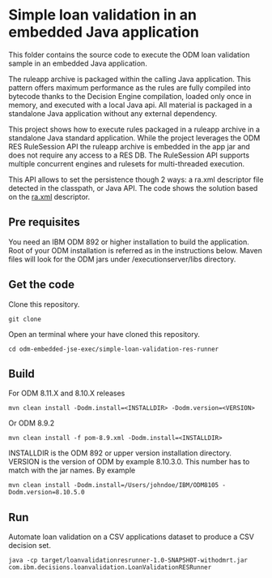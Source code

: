 # Simple loan validation in an embedded Java application
This folder contains the source code to execute the ODM loan validation sample in an embedded Java application.

The ruleapp archive is packaged within the calling Java application. This pattern offers maximum performance as the rules are fully compiled into bytecode thanks to the Decision Engine compilation, loaded only once in memory, and executed with a local Java api. All material is packaged in a standalone Java application without any external dependency.

This project shows how to execute rules packaged in a ruleapp archive in a standalone Java standard application.
While the project leverages the ODM RES RuleSession API the ruleapp archive is embedded in the app jar and does not require any access to a RES DB.
The RuleSession API supports multiple concurrent engines and rulesets for multi-threaded execution.

This API allows to set the persistence though 2 ways: a ra.xml descriptor file detected in the classpath, or Java API. The code shows the solution based on the [ra.xml](src/main/resources/ra.xml) descriptor.

## Pre requisites
You need an IBM ODM 892 or higher installation to build the application. Root of your ODM installation is referred as <INSTALLDIR> in the instructions below. Maven files will look for the ODM jars under <INSTALLDIR>/executionserver/libs directory.

## Get the code
Clone this repository.
```console
git clone
```
Open an terminal where your have cloned this repository.
```console
cd odm-embedded-jse-exec/simple-loan-validation-res-runner
```
## Build
For ODM 8.11.X and 8.10.X releases
```console
mvn clean install -Dodm.install=<INSTALLDIR> -Dodm.version=<VERSION>
```
Or ODM 8.9.2
```console
mvn clean install -f pom-8.9.xml -Dodm.install=<INSTALLDIR>
```
INSTALLDIR is the ODM 892 or upper version installation directory.
VERSION is the version of ODM by example 8.10.3.0. This number has to match with the jar names.
By example 
```console
mvn clean install -Dodm.install=/Users/johndoe/IBM/ODM8105 -Dodm.version=8.10.5.0
```


## Run

Automate loan validation on a CSV applications dataset to produce a CSV decision set.
```console
java -cp target/loanvalidationresrunner-1.0-SNAPSHOT-withodmrt.jar com.ibm.decisions.loanvalidation.LoanValidationRESRunner
```
